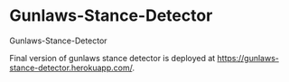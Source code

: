 # Gunlaws-Stance-Detector
Gunlaws-Stance-Detector

Final version of gunlaws stance detector is deployed at https://gunlaws-stance-detector.herokuapp.com/.
